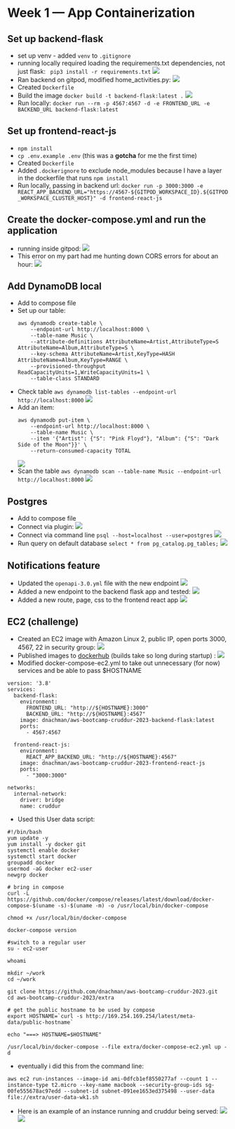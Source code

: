 # Week 1 — App Containerization

## Set up backend-flask

-   set up venv - added `venv` to `.gitignore`
-   running locally required loading the requirements.txt dependencies, not just flask:
    ` pip3 install -r requirements.txt`
    ![](assets/wk1/python-setup.png)
-   Ran backend on gitpod, modified home_activities.py:
    ![](assets/wk1/run-backend.png)
-   Created `Dockerfile`
-   Build the image
    `docker build -t backend-flask:latest .`
    ![](assets/wk1/docker-images-backend.png)
-   Run locally: `docker run --rm -p 4567:4567 -d -e FRONTEND_URL -e BACKEND_URL backend-flask:latest`

## Set up frontend-react-js

-   `npm install`
-   `cp .env.example .env` (this was a **gotcha** for me the first time)
-   Created `Dockerfile`
-   Added `.dockerignore` to exclude node_modules because I have a layer in the dockerfile that runs `npm install`
-   Run locally, passing in backend url: `docker run -p 3000:3000 -e REACT_APP_BACKEND_URL="https://4567-${GITPOD_WORKSPACE_ID}.${GITPOD_WORKSPACE_CLUSTER_HOST}" -d frontend-react-js`

## Create the docker-compose.yml and run the application

-   running inside gitpod:
    ![](assets/wk1/compose-running.png)
-   This error on my part had me hunting down CORS errors for about an hour:
    ![](assets/wk1/docker-compose-error.png)

## Add DynamoDB local

-   Add to compose file
-   Set up our table:
    ```
    aws dynamodb create-table \
        --endpoint-url http://localhost:8000 \
        --table-name Music \
        --attribute-definitions AttributeName=Artist,AttributeType=S AttributeName=Album,AttributeType=S \
        --key-schema AttributeName=Artist,KeyType=HASH AttributeName=Album,KeyType=RANGE \
        --provisioned-throughput ReadCapacityUnits=1,WriteCapacityUnits=1 \
        --table-class STANDARD
    ```
-   Check table `aws dynamodb list-tables --endpoint-url http://localhost:8000`
    ![](assets/wk1/ddb-list-tables.png)
-   Add an item:
    ```
    aws dynamodb put-item \
        --endpoint-url http://localhost:8000 \
        --table-name Music \
        --item '{"Artist": {"S": "Pink Floyd"}, "Album": {"S": "Dark Side of the Moon"}}' \
        --return-consumed-capacity TOTAL
    ```
    ![](assets/wk1/ddb-put-item.png)
-   Scan the table `aws dynamodb scan --table-name Music --endpoint-url http://localhost:8000`
    ![](assets/wk1/ddb-scan.png)

## Postgres

-   Add to compose file
-   Connect via plugin:
    ![](assets/wk1/postgres-local.png)
-   Connect via command line `psql --host=localhost --user=postgres`
    ![](assets/wk1/postgres-local-cmd.png)
-   Run query on default database `select * from pg_catalog.pg_tables;`
    ![](assets/wk1/postgres-tables.png)

## Notifications feature

-   Updated the `openapi-3.0.yml` file with the new endpoint
    ![](assets/wk1/openapi-new.png)
-   Added a new endpoint to the backend flask app and tested:
    ![](assets/wk1/notif-backend.png)
-   Added a new route, page, css to the frontend react app
    ![](assets/wk1/notif-frontend.png)

## EC2 (challenge)

-   Created an EC2 image with Amazon Linux 2, public IP, open ports 3000, 4567, 22 in security group:
    ![](assets/wk1/security-group.png)
-   Published images to [dockerhub](https://hub.docker.com/u/dnachman) (builds take so long during startup) :
    ![](assets/wk1/dockerhub.png)
-   Modified docker-compose-ec2.yml to take out unnecessary (for now) services and be able to pass $HOSTNAME

```
version: '3.8'
services:
  backend-flask:
    environment:
      FRONTEND_URL: "http://${HOSTNAME}:3000"
      BACKEND_URL: "http://${HOSTNAME}:4567"
    image: dnachman/aws-bootcamp-cruddur-2023-backend-flask:latest
    ports:
      - 4567:4567

  frontend-react-js:
    environment:
      REACT_APP_BACKEND_URL: "http://${HOSTNAME}:4567"
    image: dnachman/aws-bootcamp-cruddur-2023-frontend-react-js
    ports:
      - "3000:3000"

networks:
  internal-network:
    driver: bridge
    name: cruddur

```

-   Used this User data script:

```
#!/bin/bash
yum update -y
yum install -y docker git
systemctl enable docker
systemctl start docker
groupadd docker
usermod -aG docker ec2-user
newgrp docker

# bring in compose
curl -L https://github.com/docker/compose/releases/latest/download/docker-compose-$(uname -s)-$(uname -m) -o /usr/local/bin/docker-compose

chmod +x /usr/local/bin/docker-compose

docker-compose version

#switch to a regular user
su - ec2-user

whoami

mkdir ~/work
cd ~/work

git clone https://github.com/dnachman/aws-bootcamp-cruddur-2023.git
cd aws-bootcamp-cruddur-2023/extra

# get the public hostname to be used by compose
export HOSTNAME=`curl -s http://169.254.169.254/latest/meta-data/public-hostname`

echo "===> HOSTNAME=$HOSTNAME"

/usr/local/bin/docker-compose --file extra/docker-compose-ec2.yml up -d

```

-   eventually i did this from the command line:

```
aws ec2 run-instances --image-id ami-0dfcb1ef8550277af --count 1 --instance-type t2.micro --key-name macbook --security-group-ids sg-00fe555678ac97edd --subnet-id subnet-091ee1653ed375498 --user-data file://extra/user-data-wk1.sh
```

-   Here is an example of an instance running and cruddur being served:
    ![](assets/wk1/ec2-instance.png)
    ![](assets/wk1/cruddur-on-ec2.png)
